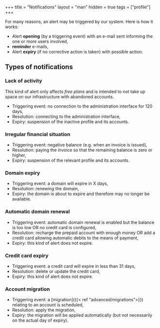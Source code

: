 +++
title = "Notifications"
layout = "man"
hidden = true
tags = ["profile"]
+++

For many reasons, an alert may be triggered by our system. Here is how it works:

- Alert **opening** (by a triggering event) with an e-mail sent informing the one or more users involved,
- **reminder** e-mails,
- Alert **expiry** (if no corrective action is taken) with possible action.

## Types of notifications

### Lack of activity

This kind of alert only affects *free plans* and is intended to not take up space on our infrastructure with abandoned accounts.

- Triggering event: no connection to the administration interface for 120 days,
- Resolution: connecting to the administration interface,
- Expiry: suspension of the inactive profile and its accounts.

### Irregular financial situation

- Triggering event: negative balance (e.g. when an invoice is issued),
- Resolution: paying the invoice so that the remaining balance is zero or higher,
- Expiry: suspension of the relevant profile and its accounts.

### Domain expiry

- Triggering event: a domain will expire in X days,
- Resolution: renewing the domain,
- Expiry: the domain is about to expire and therefore may no longer be available.

### Automatic domain renewal

- Triggering event: automatic domain renewal is enabled but the balance is too low OR no credit card is configured,
- Resolution: recharge the prepaid account with enough money OR add a credit card allowing automatic debits to the means of payment,
- Expiry: this kind of alert does not expire.

### Credit card expiry

- Triggering event: a credit card will expire in less than 31 days,
- Resolution: delete or update the credit card,
- Expiry: this kind of alert does not expire.

### Account migration

- Triggering event: a [migration]({{< ref "advanced/migrations">}}) relating to an account is scheduled,
- Resolution: apply the migration,
- Expiry: the migration will be applied automatically (but not necessarily on the actual day of expiry).
